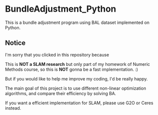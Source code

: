 # BundleAdjustment_Python
This is a bundle adjustment program using BAL dataset implemented on Python.
## Notice
I'm sorry that you clicked in this repository because

This is **NOT a SLAM research** but only part of my homework of Numeric Methods course, so this is **NOT** gonna be a fast implementation. :)

But if you would like to help me improve my coding, I'd be really happy.

The main goal of this project is to use different non-linear optimization algorithms, and compare their efficiency by solving BA.

If you want a efficient implementation for SLAM, please use G2O or Ceres instead.
